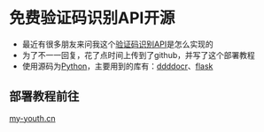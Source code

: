# 免费验证码识别API开源

- 最近有很多朋友来问我这个[验证码识别API](/2022/01/24/yan-zheng-ma-shi-bie/)是怎么实现的
- 为了不一一回复，花了点时间上传到了github，并写了这个部署教程
- 使用源码为[Python](https://www.python.org/)，主要用到的库有：[ddddocr](https://github.com/sml2h3/ddddocr)、[flask](https://github.com/pallets/flask)

## 部署教程前往
[my-youth.cn](https://my-youth.cn/2022/03/09/yan-zheng-ma-shi-bie-kai-yuan/)
